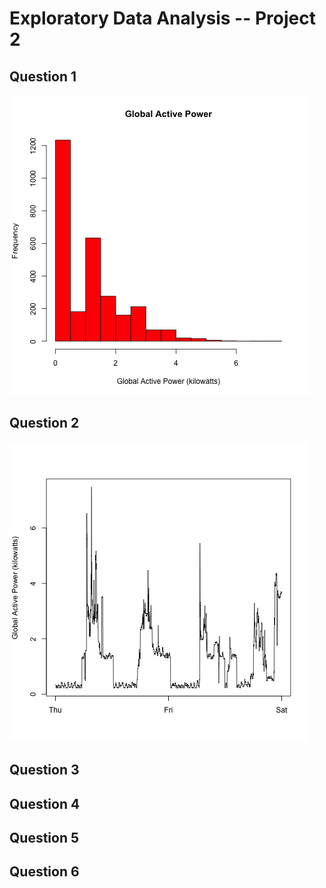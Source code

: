 # Exploratory Data Analysis -- Project 2

## Question 1
![](./plot1.png)

## Question 2
![](./plot2.png)

## Question 3

## Question 4

## Question 5

## Question 6
